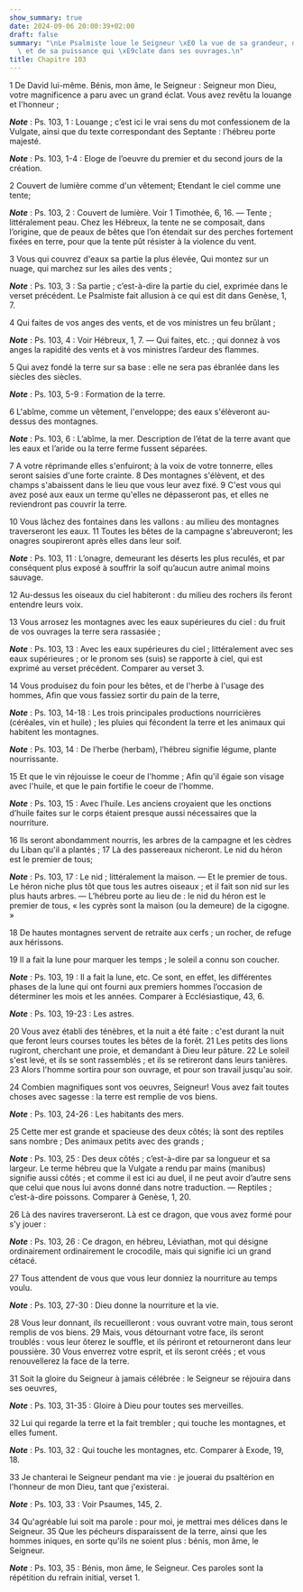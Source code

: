 ```yaml
---
show_summary: true
date: 2024-09-06 20:00:39+02:00
draft: false
summary: "\nLe Psalmiste loue le Seigneur \xE0 la vue de sa grandeur, de sa sagesse\
  \ et de sa puissance qui \xE9clate dans ses ouvrages.\n"
title: Chapitre 103
---
```





1 De David lui-même. Bénis, mon âme, le Seigneur : Seigneur mon Dieu, votre magnificence a paru avec un grand éclat. Vous avez revêtu la louange et l'honneur ;

***Note*** :  Ps. 103, 1 : Louange ; c’est ici le vrai sens du mot confessionem de la Vulgate, ainsi que du texte correspondant des Septante : l’hébreu porte majesté.

***Note*** :  Ps. 103, 1-4 : Eloge de l’oeuvre du premier et du second jours de la création.

2 Couvert de lumière comme d'un vêtement; Etendant le ciel comme une tente;

***Note*** :  Ps. 103, 2 : Couvert de lumière. Voir 1 Timothée, 6, 16. ― Tente ; littéralement peau. Chez les Hébreux, la tente ne se composait, dans l’origine, que de peaux de bêtes que l’on étendait sur des perches fortement fixées en terre, pour que la tente pût résister à la violence du vent.

3 Vous qui couvrez d'eaux sa partie la plus élevée, Qui montez sur un nuage, qui marchez sur les ailes des vents ;

***Note*** :  Ps. 103, 3 : Sa partie ; c’est-à-dire la partie du ciel, exprimée dans le verset précédent. Le Psalmiste fait allusion à ce qui est dit dans Genèse, 1, 7.

4 Qui faites de vos anges des vents, et de vos ministres un feu brûlant ;

***Note*** :  Ps. 103, 4 : Voir Hébreux, 1, 7. ― Qui faites, etc. ; qui donnez à vos anges la rapidité des vents et à vos ministres l’ardeur des flammes.


5 Qui avez fondé la terre sur sa base : elle ne sera pas ébranlée dans les siècles des siècles.

***Note*** :  Ps. 103, 5-9 : Formation de la terre.

6 L'abîme, comme un vêtement, l'enveloppe; des eaux s'élèveront au-dessus des montagnes.

***Note*** :  Ps. 103, 6 : L’abîme, la mer. Description de l’état de la terre avant que les eaux et l’aride ou la terre ferme fussent séparées.

7 A votre réprimande elles s'enfuiront; à la voix de votre tonnerre, elles seront saisies d'une forte crainte. 8 Des montagnes s'élèvent, et des champs s'abaissent dans le lieu que vous leur avez fixé. 9 C'est vous qui avez posé aux eaux un terme qu'elles ne dépasseront pas, et elles ne reviendront pas couvrir la terre.


10 Vous lâchez des fontaines dans les vallons : au milieu des montagnes traverseront les eaux. 11 Toutes les bêtes de la campagne s'abreuveront; les onagres soupireront après elles dans leur soif.

***Note*** :  Ps. 103, 11 : L’onagre, demeurant les déserts les plus reculés, et par conséquent plus exposé à souffrir la soif qu’aucun autre animal moins sauvage.

12 Au-dessus les oiseaux du ciel habiteront : du milieu des rochers ils feront entendre leurs voix.


13 Vous arrosez les montagnes avec les eaux supérieures du ciel : du fruit de vos ouvrages la terre sera rassasiée ;

***Note*** :  Ps. 103, 13 : Avec les eaux supérieures du ciel ; littéralement avec ses eaux supérieures ; or le pronom ses (suis) se rapporte à ciel, qui est exprimé au verset précédent. Comparer au verset 3.

14 Vous produisez du foin pour les bêtes, et de l'herbe à l'usage des hommes, Afin que vous fassiez sortir du pain de la terre,

***Note*** :  Ps. 103, 14-18 : Les trois principales productions nourricières (céréales, vin et huile) ; les pluies qui fécondent la terre et les animaux qui habitent les montagnes.

***Note*** :  Ps. 103, 14 : De l’herbe (herbam), l’hébreu signifie légume, plante nourrissante.

15 Et que le vin réjouisse le coeur de l'homme ; Afin qu'il égaie son visage avec l'huile, et que le pain fortifie le coeur de l'homme.

***Note*** :  Ps. 103, 15 : Avec l’huile. Les anciens croyaient que les onctions d’huile faites sur le corps étaient presque aussi nécessaires que la nourriture.


16 Ils seront abondamment nourris, les arbres de la campagne et les cèdres du Liban qu'il a plantés ; 17 Là des passereaux nicheront. Le nid du héron est le premier de tous;

***Note*** :  Ps. 103, 17 : Le nid ; littéralement la maison. ― Et le premier de tous. Le héron niche plus tôt que tous les autres oiseaux ; et il fait son nid sur les plus hauts arbres. ― L’hébreu porte au lieu de : le nid du héron est le premier de tous, « les cyprès sont la maison (ou la demeure) de la cigogne. »

18 De hautes montagnes servent de retraite aux cerfs ; un rocher, de refuge aux hérissons.


19 Il a fait la lune pour marquer les temps ; le soleil a connu son coucher.

***Note*** :  Ps. 103, 19 : Il a fait la lune, etc. Ce sont, en effet, les différentes phases de la lune qui ont fourni aux premiers hommes l’occasion de déterminer les mois et les années. Comparer à Ecclésiastique, 43, 6.

***Note*** :  Ps. 103, 19-23 : Les astres.

20 Vous avez établi des ténèbres, et la nuit a été faite : c'est durant la nuit que feront leurs courses toutes les bêtes de la forêt. 21 Les petits des lions rugiront, cherchant une proie, et demandant à Dieu leur pâture. 22 Le soleil s'est levé, et ils se sont rassemblés ; et ils se retireront dans leurs tanières. 23 Alors l'homme sortira pour son ouvrage, et pour son travail jusqu'au soir.


24 Combien magnifiques sont vos oeuvres, Seigneur! Vous avez fait toutes choses avec sagesse : la terre est remplie de vos biens.

***Note*** :  Ps. 103, 24-26 : Les habitants des mers.

25 Cette mer est grande et spacieuse des deux côtés; là sont des reptiles sans nombre ; Des animaux petits avec des grands ;

***Note*** :  Ps. 103, 25 : Des deux côtés ; c’est-à-dire par sa longueur et sa largeur. Le terme hébreu que la Vulgate a rendu par mains (manibus) signifie aussi côtés ; et comme il est ici au duel, il ne peut avoir d’autre sens que celui que nous lui avons donné dans notre traduction. ― Reptiles ; c’est-à-dire poissons. Comparer à Genèse, 1, 20.

26 Là des navires traverseront. Là est ce dragon, que vous avez formé pour s'y jouer :

***Note*** :  Ps. 103, 26 : Ce dragon, en hébreu, Léviathan, mot qui désigne ordinairement ordinairement le crocodile, mais qui signifie ici un grand cétacé.


27 Tous attendent de vous que vous leur donniez la nourriture au temps voulu.

***Note*** :  Ps. 103, 27-30 : Dieu donne la nourriture et la vie.

28 Vous leur donnant, ils recueilleront : vous ouvrant votre main, tous seront remplis de vos biens. 29 Mais, vous détournant votre face, ils seront troublés : vous leur ôterez le souffle, et ils périront et retourneront dans leur poussière. 30 Vous enverrez votre esprit, et ils seront créés ; et vous renouvellerez la face de la terre.


31 Soit la gloire du Seigneur à jamais célébrée : le Seigneur se réjouira dans ses oeuvres,

***Note*** :  Ps. 103, 31-35 : Gloire à Dieu pour toutes ses merveilles.

32 Lui qui regarde la terre et la fait trembler ; qui touche les montagnes, et elles fument.

***Note*** :  Ps. 103, 32 : Qui touche les montagnes, etc. Comparer à Exode, 19, 18.

33 Je chanterai le Seigneur pendant ma vie : je jouerai du psaltérion en l'honneur de mon Dieu, tant que j'existerai.

***Note*** :  Ps. 103, 33 : Voir Psaumes, 145, 2.

34 Qu'agréable lui soit ma parole : pour moi, je mettrai mes délices dans le Seigneur. 35 Que les pécheurs disparaissent de la terre, ainsi que les hommes iniques, en sorte qu'ils ne soient plus : bénis, mon âme, le Seigneur.

***Note*** :  Ps. 103, 35 : Bénis, mon âme, le Seigneur. Ces paroles sont la répétition du refrain initial, verset 1.

